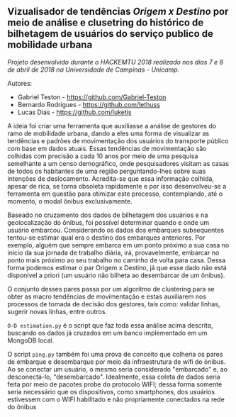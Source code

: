 ## Vizualisador de tendências *Origem x Destino* por meio de análise e clusetring do histórico de bilhetagem de usuários do serviço publico de mobilidade urbana

*Projeto desenvolvido durante o HACKEMTU 2018 realizado nos dias 7 e 8 de abril de 2018 na Universidade de Campinas - Unicamp.*

Autores:
* Gabriel Teston - https://github.com/Gabriel-Teston
* Bernardo Rodrigues - https://github.com/lethuss
* Lucas Dias - https://github.com/luketis


A ideia foi criar uma ferramenta que auxiliasse a análise de gestores do ramo de mobilidade urbana, dando a eles uma forma de visualizar as tendências e padrões de movimentação dos usuários do transporte público com base em dados atuais. Essas tendências de movimentação são colhidas com precisão a cada 10 anos por meio de uma pesquisa semelhante a um censo demográfico, onde pesquisadores visitam as casas de todos os habitantes de uma região perguntando-lhes sobre suas intenções de deslocamento. Acredita-se que essa informação colhida, apesar de rica, se torna obsoleta rapidamente e por isso desenvolveu-se a ferramenta em questão para otimizar este processo, contemplando, até o momento, o modal ônibus exclusivamente.

Baseado no cruzamento dos dados de bilhetagem dos usuários e na geolocalização do ônibus, foi possível determinar quando e onde um usuário embarcou. Considerando os dados dos embarques subsequentes tentou-se estimar qual era o destino dos embarques anteriores. Por exemplo, alguém que sempre embarca em um ponto próximo a sua casa no inicio da sua jornada de trabalho diária, irá, provavelmente, embarcar no ponto mais próximo ao seu trabalho no caminho de volta para casa. Dessa forma podemos estimar o par Origem x Destino, já que esse dado não está disponível a priori (um usuário não bilheta ao desembarcar de um ônibus).

O conjunto desses pares passa por um algoritmo de clustering para se obter as macro tendências de movimentação e estas auxiliarem nos processos de tomada de decisão dos gestores, tais como: validar linhas, sugerir novas linhas, entre outros.

`O-D estimation.py` é o script que faz toda essa análise acima descrita, buscando os dados já cruzados em um banco implementado em um MongoDB local.

O script `ping.py` também foi uma prova de conceito que colheria os pares de embarque e desembarque por meio da infraestrutura de wifi do ônibus. Ao se conectar um usuário, o mesmo seria considerado "embarcado" e, ao desconectá-lo, "desembarcado". Idealmente, essa coleta de dados seria feita por meio de pacotes probe do protocolo WIFI; dessa forma somente seria necessário que os dispositivos, como smartphones, dos usuários estivessem com o WIFI habilitado e não propriamente conectados na rede do ônibus
